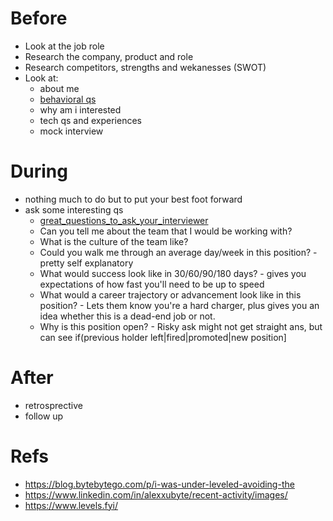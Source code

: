 # Before
- Look at the job role
- Research the company, product and role
- Research competitors, strengths and wekanesses (SWOT)
- Look at:
  - about me
  - [behavioral qs](https://github.com/trohit/ik/blob/main/behavioral/README.md)
  - why am i interested
  - tech qs and experiences
  - mock interview  

# During
- nothing much to do but to put your best foot forward
- ask some interesting qs
  - [great_questions_to_ask_your_interviewer](https://www.reddit.com/r/AskReddit/comments/eyrt0y/what_are_great_questions_to_ask_your_interviewer/)
  - Can you tell me about the team that I would be working with?
  - What is the culture of the team like?
  - Could you walk me through an average day/week in this position? - pretty self explanatory
  - What would success look like in 30/60/90/180 days? - gives you expectations of how fast you'll need to be up to speed
  - What would a career trajectory or advancement look like in this position? - Lets them know you're a hard charger, plus gives you an idea whether this is a dead-end job or not.
  - Why is this position open? - Risky ask might not get straight ans, but can see if(previous holder left|fired|promoted|new position]


# After
- retrosprective
- follow up

# Refs
- https://blog.bytebytego.com/p/i-was-under-leveled-avoiding-the
- https://www.linkedin.com/in/alexxubyte/recent-activity/images/
- https://www.levels.fyi/
